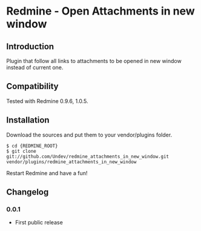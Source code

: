 # Redmine - Open Attachments in new window

## Introduction

Plugin that follow all links to attachments to be opened in new window
instead of current one.

## Compatibility

Tested with Redmine 0.9.6, 1.0.5.

## Installation

Download the sources and put them to your vendor/plugins folder.

    $ cd {REDMINE_ROOT}
    $ git clone git://github.com/Undev/redmine_attachments_in_new_window.git vendor/plugins/redmine_attachments_in_new_window

Restart Redmine and have a fun!

## Changelog

### 0.0.1

- First public release

